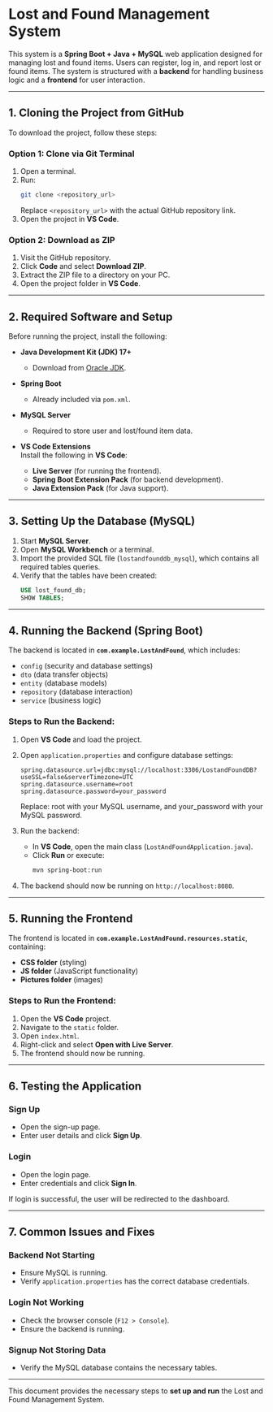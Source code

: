 # Lost and Found Management System

This system is a **Spring Boot + Java + MySQL** web application designed for managing lost and found items. Users can register, log in, and report lost or found items. The system is structured with a **backend** for handling business logic and a **frontend** for user interaction.

---

## 1. Cloning the Project from GitHub

To download the project, follow these steps:

### **Option 1: Clone via Git Terminal**
1. Open a terminal.
2. Run:
   ```bash
   git clone <repository_url>
   ```
   Replace `<repository_url>` with the actual GitHub repository link.
3. Open the project in **VS Code**.

### **Option 2: Download as ZIP**
1. Visit the GitHub repository.
2. Click **Code** and select **Download ZIP**.
3. Extract the ZIP file to a directory on your PC.
4. Open the project folder in **VS Code**.

---

## 2. Required Software and Setup

Before running the project, install the following:

- **Java Development Kit (JDK) 17+**  
  - Download from [Oracle JDK](https://www.oracle.com/java/technologies/javase-downloads.html).

- **Spring Boot**  
  - Already included via `pom.xml`.

- **MySQL Server**  
  - Required to store user and lost/found item data.

- **VS Code Extensions**  
  Install the following in **VS Code**:
  - **Live Server** (for running the frontend).
  - **Spring Boot Extension Pack** (for backend development).
  - **Java Extension Pack** (for Java support).

---

## 3. Setting Up the Database (MySQL)

1. Start **MySQL Server**.
2. Open **MySQL Workbench** or a terminal.
3. Import the provided SQL file (`lostandfounddb_mysql`), which contains all required tables queries.
4. Verify that the tables have been created:
   ```sql
   USE lost_found_db;
   SHOW TABLES;
   ```

---

## 4. Running the Backend (Spring Boot)

The backend is located in **`com.example.LostAndFound`**, which includes:
- `config` (security and database settings)
- `dto` (data transfer objects)
- `entity` (database models)
- `repository` (database interaction)
- `service` (business logic)

### **Steps to Run the Backend:**
1. Open **VS Code** and load the project.
2. Open `application.properties` and configure database settings:
   ```properties
   spring.datasource.url=jdbc:mysql://localhost:3306/LostandFoundDB?useSSL=false&serverTimezone=UTC
   spring.datasource.username=root
   spring.datasource.password=your_password
   ```
   Replace: root with your MySQL username, and your_password with your MySQL password.

3. Run the backend:
   - In **VS Code**, open the main class (`LostAndFoundApplication.java`).
   - Click **Run** or execute:
     ```bash
     mvn spring-boot:run
     ```
4. The backend should now be running on `http://localhost:8080`.

---

## 5. Running the Frontend

The frontend is located in **`com.example.LostAndFound.resources.static`**, containing:
- **CSS folder** (styling)
- **JS folder** (JavaScript functionality)
- **Pictures folder** (images)

### **Steps to Run the Frontend:**
1. Open the **VS Code** project.
2. Navigate to the `static` folder.
3. Open `index.html`.
4. Right-click and select **Open with Live Server**.
5. The frontend should now be running.

---

## 6. Testing the Application

### **Sign Up**
- Open the sign-up page.
- Enter user details and click **Sign Up**.

### **Login**
- Open the login page.
- Enter credentials and click **Sign In**.

If login is successful, the user will be redirected to the dashboard.

---

## 7. Common Issues and Fixes

### **Backend Not Starting**
- Ensure MySQL is running.
- Verify `application.properties` has the correct database credentials.

### **Login Not Working**
- Check the browser console (`F12 > Console`).
- Ensure the backend is running.

### **Signup Not Storing Data**
- Verify the MySQL database contains the necessary tables.

---

This document provides the necessary steps to **set up and run** the Lost and Found Management System.

